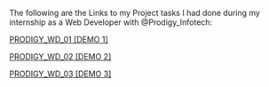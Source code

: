 The following are the Links to my Project tasks I had done during my internship as a Web Developer with @Prodigy_Infotech:

  [PRODIGY_WD_01 [DEMO 1]](https://Arun-raj8.github.io/Prodigy_Internship/PRODIGY_WD_01)

  [PRODIGY_WD_02 [DEMO 2]](https://Arun-raj8.github.io/Prodigy_Internship/PRODIGY_WD_02)

  [PRODIGY_WD_03 [DEMO 3]](https://Arun-raj8.github.io/Prodigy_Internship/PRODIGY_WD_03)

